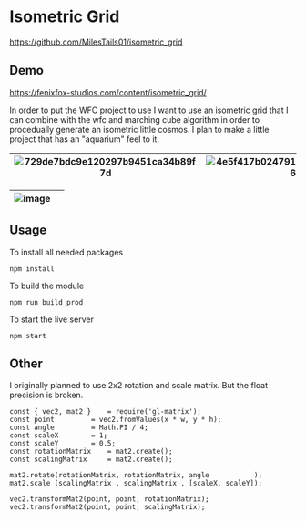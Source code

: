 # Isometric Grid

https://github.com/MilesTails01/isometric_grid

## Demo

https://fenixfox-studios.com/content/isometric_grid/

In order to put the WFC project to use I want to use an isometric grid that I can combine with the wfc and marching cube algorithm in order to procedually generate an isometric little cosmos. I plan to make a little project that has an "aquarium" feel to it.


| ![729de7bdc9e120297b9451ca34b89f7d](https://user-images.githubusercontent.com/83541965/226109847-559877fe-95b0-4fee-bc5f-25c1a4b45d71.gif) | ![4e5f417b02479174beefadac571b706d](https://user-images.githubusercontent.com/83541965/226110132-49d0b404-6468-4f00-af2e-9fd95fb8a690.gif) |
| ---- | ---- |

| ![image](https://user-images.githubusercontent.com/83541965/226106171-620b2a89-c901-424c-975a-acf1b2b4624d.png) | |
| ---- | ---- |

## Usage

To install all needed packages
```
npm install
```

To build the module
```
npm run build_prod
```

To start the live server
```
npm start
```

## Other

I originally planned to use 2x2 rotation and scale matrix. But the float precision is broken.

```
const { vec2, mat2 } 	= require('gl-matrix');
const point 		= vec2.fromValues(x * w, y * h);
const angle 		= Math.PI / 4;
const scaleX 		= 1;
const scaleY 		= 0.5;
const rotationMatrix 	= mat2.create();
const scalingMatrix 	= mat2.create();

mat2.rotate(rotationMatrix, rotationMatrix, angle			);
mat2.scale (scalingMatrix , scalingMatrix , [scaleX, scaleY]);

vec2.transformMat2(point, point, rotationMatrix);
vec2.transformMat2(point, point, scalingMatrix);
```

